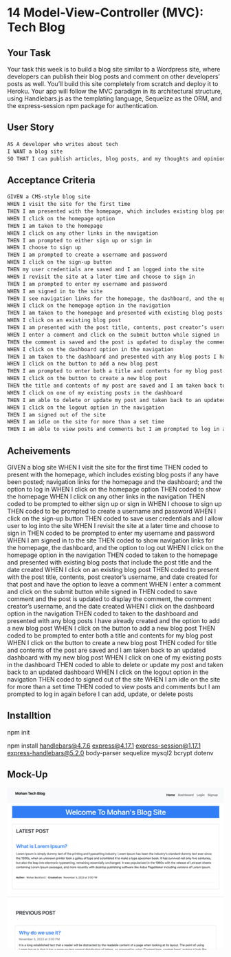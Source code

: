 # 14 Model-View-Controller (MVC): Tech Blog

## Your Task

Your task this week is to build a blog site similar to a Wordpress site, where developers can publish their blog posts and comment on other developers’ posts as well. You’ll build this site completely from scratch and deploy it to Heroku. Your app will follow the MVC paradigm in its architectural structure, using Handlebars.js as the templating language, Sequelize as the ORM, and the express-session npm package for authentication.

## User Story

```md
AS A developer who writes about tech
I WANT a blog site
SO THAT I can publish articles, blog posts, and my thoughts and opinions
```

## Acceptance Criteria

```md
GIVEN a CMS-style blog site
WHEN I visit the site for the first time
THEN I am presented with the homepage, which includes existing blog posts if any have been posted; navigation links for the homepage and the dashboard; and the option to log in
WHEN I click on the homepage option
THEN I am taken to the homepage
WHEN I click on any other links in the navigation
THEN I am prompted to either sign up or sign in
WHEN I choose to sign up
THEN I am prompted to create a username and password
WHEN I click on the sign-up button
THEN my user credentials are saved and I am logged into the site
WHEN I revisit the site at a later time and choose to sign in
THEN I am prompted to enter my username and password
WHEN I am signed in to the site
THEN I see navigation links for the homepage, the dashboard, and the option to log out
WHEN I click on the homepage option in the navigation
THEN I am taken to the homepage and presented with existing blog posts that include the post title and the date created
WHEN I click on an existing blog post
THEN I am presented with the post title, contents, post creator’s username, and date created for that post and have the option to leave a comment
WHEN I enter a comment and click on the submit button while signed in
THEN the comment is saved and the post is updated to display the comment, the comment creator’s username, and the date created
WHEN I click on the dashboard option in the navigation
THEN I am taken to the dashboard and presented with any blog posts I have already created and the option to add a new blog post
WHEN I click on the button to add a new blog post
THEN I am prompted to enter both a title and contents for my blog post
WHEN I click on the button to create a new blog post
THEN the title and contents of my post are saved and I am taken back to an updated dashboard with my new blog post
WHEN I click on one of my existing posts in the dashboard
THEN I am able to delete or update my post and taken back to an updated dashboard
WHEN I click on the logout option in the navigation
THEN I am signed out of the site
WHEN I am idle on the site for more than a set time
THEN I am able to view posts and comments but I am prompted to log in again before I can add, update, or delete posts
```

## Acheivements

GIVEN a blog site
WHEN I visit the site for the first time
THEN coded to present with the homepage, which includes existing blog posts if any have been posted; navigation links for the homepage and the dashboard; and the option to log in
WHEN I click on the homepage option
THEN coded to show the homepage
WHEN I click on any other links in the navigation
THEN coded to be prompted to either sign up or sign in
WHEN I choose to sign up
THEN coded to be prompted to create a username and password
WHEN I click on the sign-up button
THEN coded to save user credentials and I allow user to log into the site
WHEN I revisit the site at a later time and choose to sign in
THEN coded to be prompted to enter my username and password
WHEN I am signed in to the site
THEN coded to show navigation links for the homepage, the dashboard, and the option to log out
WHEN I click on the homepage option in the navigation
THEN coded to taken to the homepage and presented with existing blog posts that include the post title and the date created
WHEN I click on an existing blog post
THEN coded to present with the post title, contents, post creator’s username, and date created for that post and have the option to leave a comment
WHEN I enter a comment and click on the submit button while signed in
THEN coded to save comment and the post is updated to display the comment, the comment creator’s username, and the date created
WHEN I click on the dashboard option in the navigation
THEN coded to  taken to the dashboard and presented with any blog posts I have already created and the option to add a new blog post
WHEN I click on the button to add a new blog post
THEN coded to be prompted to enter both a title and contents for my blog post
WHEN I click on the button to create a new blog post
THEN coded for title and contents of the post are saved and I am taken back to an updated dashboard with my new blog post
WHEN I click on one of my existing posts in the dashboard
THEN coded to able to delete or update my post and taken back to an updated dashboard
WHEN I click on the logout option in the navigation
THEN coded to signed out of the site
WHEN I am idle on the site for more than a set time
THEN coded to view posts and comments but I am prompted to log in again before I can add, update, or delete posts


## Installtion

npm init

npm install handlebars@4.7.6 express@4.17.1 express-session@1.17.1 express-handlebars@5.2.0 body-parser sequelize mysql2 bcrypt dotenv


## Mock-Up

![Screenshot](./public/assets/screenshot-demo.png)